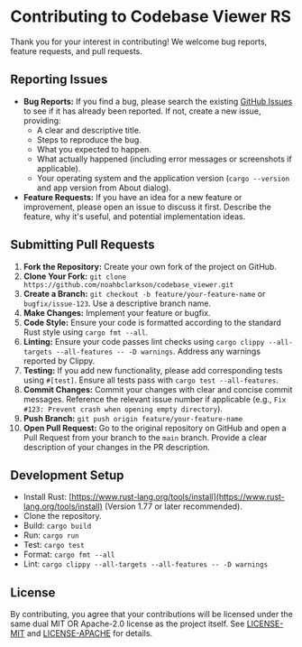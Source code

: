 # Contributing to Codebase Viewer RS

Thank you for your interest in contributing! We welcome bug reports, feature requests, and pull requests.

## Reporting Issues

* **Bug Reports:** If you find a bug, please search the existing [GitHub Issues](https://github.com/noahbclarkson/codebase_viewer/issues) to see if it has already been reported. If not, create a new issue, providing:
  * A clear and descriptive title.
  * Steps to reproduce the bug.
  * What you expected to happen.
  * What actually happened (including error messages or screenshots if applicable).
  * Your operating system and the application version (`cargo --version` and app version from About dialog).
* **Feature Requests:** If you have an idea for a new feature or improvement, please open an issue to discuss it first. Describe the feature, why it's useful, and potential implementation ideas.

## Submitting Pull Requests

1. **Fork the Repository:** Create your own fork of the project on GitHub.
2. **Clone Your Fork:** `git clone https://github.com/noahbclarkson/codebase_viewer.git`
3. **Create a Branch:** `git checkout -b feature/your-feature-name` or `bugfix/issue-123`. Use a descriptive branch name.
4. **Make Changes:** Implement your feature or bugfix.
5. **Code Style:** Ensure your code is formatted according to the standard Rust style using `cargo fmt --all`.
6. **Linting:** Ensure your code passes lint checks using `cargo clippy --all-targets --all-features -- -D warnings`. Address any warnings reported by Clippy.
7. **Testing:** If you add new functionality, please add corresponding tests using `#[test]`. Ensure all tests pass with `cargo test --all-features`.
8. **Commit Changes:** Commit your changes with clear and concise commit messages. Reference the relevant issue number if applicable (e.g., `Fix #123: Prevent crash when opening empty directory`).
9. **Push Branch:** `git push origin feature/your-feature-name`
10. **Open Pull Request:** Go to the original repository on GitHub and open a Pull Request from your branch to the `main` branch. Provide a clear description of your changes in the PR description.

## Development Setup

* Install Rust: [https://www.rust-lang.org/tools/install](https://www.rust-lang.org/tools/install) (Version 1.77 or later recommended).
* Clone the repository.
* Build: `cargo build`
* Run: `cargo run`
* Test: `cargo test`
* Format: `cargo fmt --all`
* Lint: `cargo clippy --all-targets --all-features -- -D warnings`

## License

By contributing, you agree that your contributions will be licensed under the same dual MIT OR Apache-2.0 license as the project itself. See [LICENSE-MIT](LICENSE-MIT) and [LICENSE-APACHE](LICENSE-APACHE) for details.
